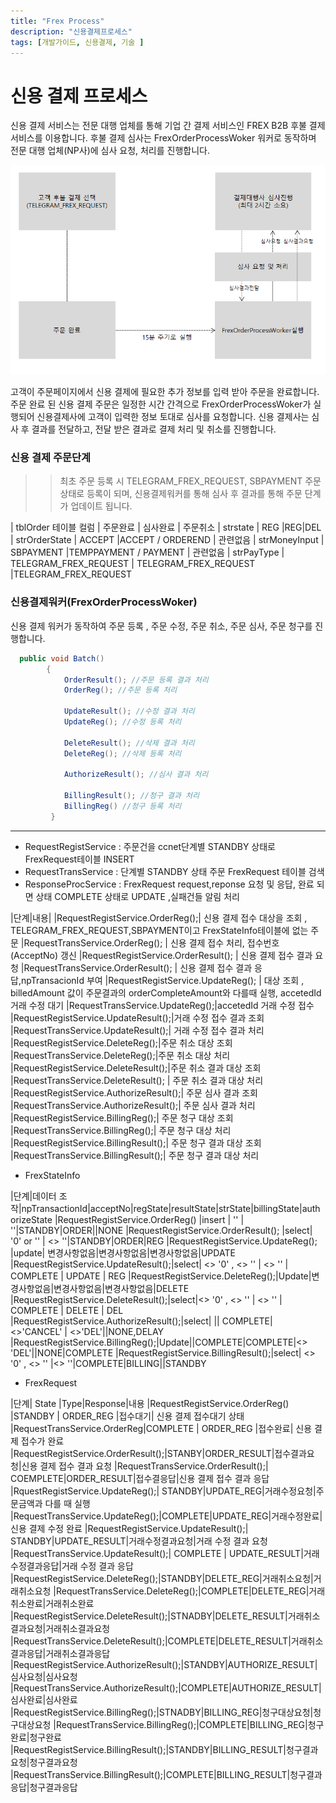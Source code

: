 ```yaml
---
title: "Frex Process"
description: "신용결제프로세스"
tags: [개발가이드, 신용결제, 기술 ]
---
```


# 신용 결제 프로세스

신용 결제 서비스는 전문 대행 업체를 통해 기업 간 결제 서비스인 FREX B2B 후불 결제 서비스를 이용합니다.
후불 결제 심사는 FrexOrderProcessWoker 워커로 동작하며 전문 대행 업체(NP사)에 심사 요청, 처리를 진행합니다.

![flow](./img/Frex1.png)

고객이 주문페이지에서 신용 결제에  필요한 추가 정보를 입력 받아 주문을 완료합니다.
주문 완료 된 신용 결제 주문은 일정한 시간 간격으로 FrexOrderProcessWoker가 실행되어 신용결제사에 고객이 입력한 정보 토대로 심사를 요청합니다. 
신용 결제사는 심사 후 결과를 전달하고, 전달 받은 결과로 결제 처리 및 취소를 진행합니다. 

### 신용 결제 주문단계 

>> 최초 주문 등록 시 TELEGRAM_FREX_REQUEST, SBPAYMENT 주문 상태로 등록이 되며, 신용결제워커를 통해 심사 후 결과를 통해 주문 단계가 업데이트 됩니다.

| tblOrder 테이블 컬럼 | 주문완료 | 심사완료 | 주문취소
| strstate | REG |REG|DEL
| strOrderState |  ACCEPT |ACCEPT / ORDEREND | 관련없음
| strMoneyInput | SBPAYMENT |TEMPPAYMENT / PAYMENT | 관련없음
| strPayType | TELEGRAM_FREX_REQUEST | TELEGRAM_FREX_REQUEST |TELEGRAM_FREX_REQUEST


### 신용결제워커(FrexOrderProcessWoker)
 신용 결제 워커가 동작하여 주문 등록 , 주문 수정, 주문 취소, 주문 심사, 주문 청구를 진행합니다.


``` C# 
  public void Batch()
        {
            OrderResult(); //주문 등록 결과 처리
            OrderReg(); //주문 등록 처리

            UpdateResult(); //수정 결과 처리
            UpdateReg(); //수정 등록 처리

            DeleteResult(); //삭제 결과 처리
            DeleteReg(); //삭제 등록 처리

            AuthorizeResult(); //심사 결과 처리

            BillingResult(); //청구 결과 처리
            BillingReg() //청구 등록 처리
         }
```
---
 - RequestRegistService : 주문건을 ccnet단계별 STANDBY 상태로 FrexRequest테이블 INSERT
 - RequestTransService : 단계별 STANDBY 상태 주문 FrexRequest 테이블 검색
 - ResponseProcService : FrexRequest request,reponse 요청 및 응답, 완료 되면 상태 COMPLETE 상태로 UPDATE ,실패건들 알림 처리



|단계|내용|
|RequestRegistService.OrderReg();| 신용 결제 접수 대상을 조회 , TELEGRAM_FREX_REQUEST,SBPAYMENT이고 FrexStateInfo테이블에 없는 주문
|RequestTransService.OrderReg(); | 신용 결제 접수 처리, 접수번호 (AcceptNo) 갱신
|RequestRegistService.OrderResult(); | 신용 결제 접수 결과 요청
|RequestTransService.OrderResult(); | 신용 결제 접수 결과 응답,npTransacionId 부여 
|RequestRegistService.UpdateReg(); |  대상 조회 , billedAmount 값이 주문결과의 orderCompleteAmount와 다를때 실행, accetedId 거래 수정 대기
|RequestTransService.UpdateReg();|accetedId 거래 수정 접수
|RequestRegistService.UpdateResult();|거래 수정 접수 결과 조회
|RequestTransService.UpdateResult();| 거래 수정 접수 결과 처리
|RequestRegistService.DeleteReg();|주문 취소 대상 조회
|RequestTransService.DeleteReg();|주문 취소 대상 처리
|RequestRegistService.DeleteResult();|주문 취소 결과 대상 조회
|RequestTransService.DeleteResult(); | 주문 취소 결과 대상 처리
|RequestRegistService.AuthorizeResult();| 주문 심사 결과 조회
|RequestTransService.AuthorizeResult();| 주문 심사 결과 처리
|RequestRegistService.BillingReg();| 주문 청구 대상 조회
|RequestTransService.BillingReg();| 주문 청구 대상 처리
|RequestRegistService.BillingResult();| 주문 청구 결과 대상 조회
|RequestTransService.BillingResult();| 주문 청구 결과 대상 처리

  
* FrexStateInfo

|단계|데이터 조작|npTransactionId|acceptNo|regState|resultState|strState|billingState|authorizeState
|RequestRegistService.OrderReg() |insert | '' | ''|STANDBY|ORDER||NONE
|RequestRegistService.OrderResult(); |select| '0' or '' | <> ''|STANDBY|ORDER|REG
|RequestRegistService.UpdateReg(); |update| 변경사항없음|변경사항없음|변경사항없음|UPDATE
|RequestRegistService.UpdateResult();|select| <> '0' , <> '' | <> '' | COMPLETE | UPDATE | REG
|RequestRegistService.DeleteReg();|Update|변경사항없음|변경사항없음|변경사항없음|DELETE
|RequestRegistService.DeleteResult();|select|<> '0' , <> '' | <> '' | COMPLETE | DELETE  | DEL
|RequestRegistService.AuthorizeResult();|select| || COMPLETE| <>'CANCEL' |  <>'DEL'||NONE,DELAY
|RequestRegistService.BillingReg();|Update||COMPLETE|COMPLETE|<> 'DEL'||NONE|COMPLETE
|RequestRegistService.BillingResult();|select| <> '0' , <> '' |<> ''|COMPLETE|BILLING||STANDBY


 * FrexRequest

|단계| State |Type|Response|내용
|RequestRegistService.OrderReg() |STANDBY | ORDER_REG |접수대기| 신용 결제 접수대기 상태
|RequestTransService.OrderReg|COMPLETE | ORDER_REG |접수완료| 신용 결제 접수가 완료 
|RequestRegistService.OrderResult();|STANBY|ORDER_RESULT|접수결과요청|신용 결제 접수 결과 요청
|RequestTransService.OrderResult();| COEMPLETE|ORDER_RESULT|접수결응답|신용 결제 접수 결과 응답
|RquestRegistService.UpdateReg();| STANDBY|UPDATE_REG|거래수정요청|주문금액과 다를 때 실행
|RequestTransService.UpdateReg();|COMPLETE|UPDATE_REG|거래수정완료|신용 결제 수정 완료
|RequestRegistService.UpdateResult();| STANDBY|UPDATE_RESULT|거래수정결과요청|거래 수정 결과 요청
|RequestTransService.UpdateResult();| COMPLETE | UPDATE_RESULT|거래수정결과응답|거래 수정 결과 응답
|RequestRegistService.DeleteReg();|STANDBY|DELETE_REG|거래취소요청|거래취소요청
|RequestTransService.DeleteReg();|COMPLETE|DELETE_REG|거래취소완료|거래취소완료
|RequestRegistService.DeleteResult();|STNADBY|DELETE_RESULT|거래취소결과요청|거래취소결과요청
|RequestTransService.DeleteResult();|COMPLETE|DELETE_RESULT|거래취소결과응답|거래취소결과응답
|RequestRegistService.AuthorizeResult();|STANDBY|AUTHORIZE_RESULT|심사요청|심사요청
|RequestTransService.AuthorizeResult();|COMPLETE|AUTHORIZE_RESULT|심사완료|심사완료
|RequestRegistService.BillingReg();|STNADBY|BILLING_REG|청구대상요청|청구대상요청
|RequestTransService.BillingReg();|COMPLETE|BILLING_REG|청구완료|청구완료
|RequestRegistService.BillingResult();|STANDBY|BILLING_RESULT|청구결과요청|청구결과요청
|RequestTransService.BillingResult();|COMPLETE|BILLING_RESULT|청구결과응답|청구결과응답